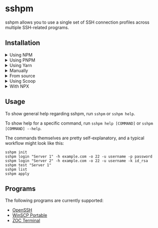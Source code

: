 # sshpm

sshpm allows you to use a single set of SSH connection profiles across multiple SSH-related programs.

## Installation

<details>

<summary>Using NPM</summary>

```
npm i -g sshpm
```

</details>

<details>

<summary>Using PNPM</summary>

```
pnpm i -g sshpm
```

</details>

<details>

<summary>Using Yarn</summary>

```
yarn global add sshpm
```

</details>

<details>

<summary>Manually</summary>

Download the [latest release](https://github.com/TheLastZombie/sshpm/releases/latest), extract it and add the `bin` directory to your PATH.

</details>

<details>

<summary>From source</summary>

```
git clone https://github.com/TheLastZombie/sshpm
cd sshpm
npm i
npm run dist
```

After that, you'll (hopefully) find what you need inside the `dist` directory.

</details>

<details>

<summary>Using Scoop</summary>

If you use Scoop but don't want to install Node.js, you can also use my bucket to install sshpm:

```
scoop bucket add tlz https://github.com/TheLastZombie/scoop-bucket
scoop install sshpm
```

</details>

<details>

<summary>With NPX</summary>

If you have NPM installed, you can also prepend all commands with `npx` (i.e. `npx sshpm help`).

Keep in mind that this will use a temporary instead of a permanent installation, significantly increasing execution time, since NPX will download sshpm every time a command is run.

</details>

## Usage

To show general help regarding sshpm, run `sshpm` or `sshpm help`.

To show help for a specific command, run `sshpm help [COMMAND]` or `sshpm [COMMAND] --help`.

The commands themselves are pretty self-explanatory, and a typical workflow might look like this:

```
sshpm init
sshpm login "Server 1" -h example.com -o 22 -u username -p password
sshpm login "Server 2" -h example.com -o 22 -u username -k id_rsa
sshpm test "Server 1"
sshpm list
sshpm apply
```

## Programs

The following programs are currently supported:

- [OpenSSH](https://www.openssh.com/)
- [WinSCP Portable](https://winscp.net/)
- [ZOC Terminal](https://www.emtec.com/zoc/)
